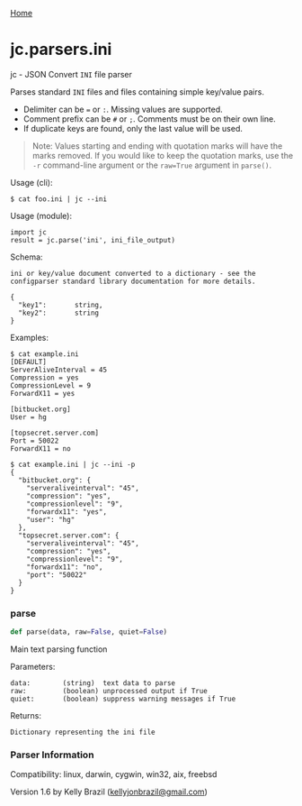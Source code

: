 [Home](https://kellyjonbrazil.github.io/jc/)
<a id="jc.parsers.ini"></a>

# jc.parsers.ini

jc - JSON Convert `INI` file parser

Parses standard `INI` files and files containing simple key/value pairs.

- Delimiter can be `=` or `:`. Missing values are supported.
- Comment prefix can be `#` or `;`. Comments must be on their own line.
- If duplicate keys are found, only the last value will be used.

> Note: Values starting and ending with quotation marks will have the marks
> removed. If you would like to keep the quotation marks, use the `-r`
> command-line argument or the `raw=True` argument in `parse()`.

Usage (cli):

    $ cat foo.ini | jc --ini

Usage (module):

    import jc
    result = jc.parse('ini', ini_file_output)

Schema:

    ini or key/value document converted to a dictionary - see the
    configparser standard library documentation for more details.

    {
      "key1":       string,
      "key2":       string
    }

Examples:

    $ cat example.ini
    [DEFAULT]
    ServerAliveInterval = 45
    Compression = yes
    CompressionLevel = 9
    ForwardX11 = yes

    [bitbucket.org]
    User = hg

    [topsecret.server.com]
    Port = 50022
    ForwardX11 = no

    $ cat example.ini | jc --ini -p
    {
      "bitbucket.org": {
        "serveraliveinterval": "45",
        "compression": "yes",
        "compressionlevel": "9",
        "forwardx11": "yes",
        "user": "hg"
      },
      "topsecret.server.com": {
        "serveraliveinterval": "45",
        "compression": "yes",
        "compressionlevel": "9",
        "forwardx11": "no",
        "port": "50022"
      }
    }

<a id="jc.parsers.ini.parse"></a>

### parse

```python
def parse(data, raw=False, quiet=False)
```

Main text parsing function

Parameters:

    data:        (string)  text data to parse
    raw:         (boolean) unprocessed output if True
    quiet:       (boolean) suppress warning messages if True

Returns:

    Dictionary representing the ini file

### Parser Information
Compatibility:  linux, darwin, cygwin, win32, aix, freebsd

Version 1.6 by Kelly Brazil (kellyjonbrazil@gmail.com)
